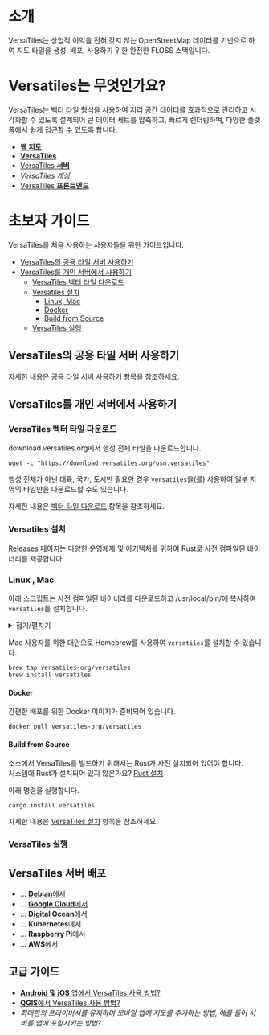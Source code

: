 # 소개
VersaTiles는 상업적 이익을 전혀 갖지 않는 OpenStreetMap 데이터를 기반으로 하여 지도 타일을 생성, 배포, 사용하기 위한 완전한 FLOSS 스택입니다.  

# Versatiles는 무엇인가요?
VersaTiles는 벡터 타일 형식을 사용하여 지리 공간 데이터를 효과적으로 관리하고 시각화할 수 있도록 설계되어 큰 데이터 세트를 압축하고, 빠르게 렌더링하며, 다양한 플랫폼에서 쉽게 접근할 수 있도록 합니다.

- [**웹 지도**][웹 지도]
- [**VersaTiles**][VersaTiles]
- [VersaTiles **서버**][VersaTiles 서버]
- *VersaTiles 캐싱*
- [VersaTiles **프론트엔드**][VersaTiles 프론트엔드]

# 초보자 가이드
VersaTiles를 처음 사용하는 사용자들을 위한 가이드입니다.
* [VersaTiles의 공용 타일 서버 사용하기](#versatiles의-공용-타일-서버-사용하기)
* [VersaTiles를 개인 서버에서 사용하기](#versatiles를-개인-서버에서-사용하기)
  * [VersaTiles 벡터 타일 다운로드](#versatiles-벡터-타일-다운로드)
  * [Versatiles 설치](#versatiles-설치)
    * [Linux, Mac](#linux--mac)
    * [Docker](#docker)
    * [Build from Source](#build-from-source)
  * [VersaTiles 실행](#versatiles-실행)

## VersaTiles의 공용 타일 서버 사용하기
자세한 내용은 [공용 타일 서버 사용하기] 항목을 참조하세요.  
  
## VersaTiles를 개인 서버에서 사용하기

### VersaTiles 벡터 타일 다운로드  
download.versatiles.org에서 행성 전체 타일을 다운로드합니다.

~~~shell
wget -c "https://download.versatiles.org/osm.versatiles"
~~~

행성 전체가 아닌 대륙, 국가, 도시만 필요한 경우 `versatiles`을(를) 사용하여 일부 지역의 타일만을 다운로드할 수도 있습니다.  

자세한 내용은 [벡터 타일 다운로드] 항목을 참조하세요.

### Versatiles 설치

[Releases 페이지](https://github.com/versatiles-org/versatiles-rs/releases/)는 다양한 운영체제 및 아키텍처를 위하여 Rust로 사전 컴파일된 바이너리를 제공합니다.

### Linux , Mac 
아래 스크립트는 사전 컴파일된 바이너리를 다운로드하고 /usr/local/bin/에 복사하여 `versatiles`를 설치합니다.
<details><summary>접기/펼치기</summary>

~~~shell
#!/bin/bash

if [ "$EUID" -ne 0 ]; then
  echo "This script must be run as root."
  exit 1
fi

set -e

# Determine the architecture and OS type
ARCH=$(uname -m)
OS=$(uname -s | tr '[:upper:]' '[:lower:]')

# Base URL for downloads
BASE_URL="https://github.com/versatiles-org/versatiles-rs/releases/latest/download/versatiles"

# Determine the libc type for Linux
if [ "$OS" == "linux" ]; then
  LIBC=$(ldd --version 2>&1 | head -n 1 | tr '[:upper:]' '[:lower:]' | grep -o 'musl\|glibc')
fi

# Map architecture and OS to the correct download suffix
case "$OS-$ARCH" in
  linux-aarch64)
    if [ "$LIBC" == "musl" ]; then
      SUFFIX="linux-musl-aarch64.tar.gz"
    else
      SUFFIX="linux-gnu-aarch64.tar.gz"
    fi
    ;;
  linux-x86_64)
    if [ "$LIBC" == "musl" ]; then
      SUFFIX="linux-musl-x86_64.tar.gz"
    else
      SUFFIX="linux-gnu-x86_64.tar.gz"
    fi
    ;;
  darwin-arm64)
    SUFFIX="macos-aarch64.tar.gz"
    ;;
  darwin-x86_64)
    SUFFIX="macos-x86_64.tar.gz"
    ;;
  *)
    echo "Unsupported OS or architecture: $OS-$ARCH"
    exit 1
    ;;
esac

# Full URL
URL="$BASE_URL-$SUFFIX"

# Download and extract the binary directly to /usr/local/bin/
echo "Downloading and extracting $URL..."
curl -Ls "$URL" | sudo tar -xzf - -C /usr/local/bin versatiles

# Set execute permissions for the binary
sudo chmod +x /usr/local/bin/versatiles

echo "Installation complete!"
~~~
</details>

Mac 사용자를 위한 대안으로 Homebrew를 사용하여 `versatiles`를 설치할 수 있습니다.

~~~shell
brew tap versatiles-org/versatiles
brew install versatiles
~~~

#### Docker
간편한 배포를 위한 Docker 이미지가 준비되어 있습니다.

~~~shell
docker pull versatiles-org/versatiles
~~~

#### Build from Source
소스에서 VersaTiles를 빌드하기 위해서는 Rust가 사전 설치되어 있어야 합니다.   
시스템에 Rust가 설치되어 있지 않은가요? [Rust 설치](https://www.rust-lang.org/tools/install)

아래 명령을 실행합니다.

~~~shell
cargo install versatiles
~~~

자세한 내용은 [VersaTiles 설치] 항목을 참조하세요.

### VersaTiles 실행

## VersaTiles 서버 배포
- … [**Debian**에서][Debian에서]
- … [**Google Cloud**에서][Google Cloud에서]
- … **Digital Ocean**에서
- … **Kubernetes**에서
- … **Raspberry Pi**에서
- … **AWS**에서

## 고급 가이드
- [**Android 및 iOS** 앱에서 VersaTiles 사용 방법?][Android 및 iOS 앱에서 VersaTiles 사용 방법]
- [**QGIS**에서 VersaTiles 사용 방법?][QGIS에서 VersaTiles 사용 방법]
- *최대한의 프라이버시를 유지하며 모바일 앱에 지도를 추가하는 방법, 예를 들어 서버를 앱에 포함시키는 방법?*


[웹 지도]: basics/web_maps.md
[VersaTiles]: basics/versatiles.md
[VersaTiles 서버]: basics/versatiles_server.md
[VersaTiles 프론트엔드]: basics/frontend.md
[공용 타일 서버 사용하기]: guides/use_tiles.versatiles.org.md
[VersaTiles 설치하기]: guides/install_versatiles.md
[벡터 타일 다운로드]: guides/download_tiles.md

[VersaTiles 설치]: guides/install_versatiles.md
[Linux에서]: guides/local_server_debian.md
[Mac에서]: guides/local_server_mac.md
[Docker를 사용하여]: guides/local_server_docker.md
[Debian에서]: guides/deploy_on_debian.md

[Google Cloud에서]: guides/deploy_in_google_cloud.md
[Android 및 iOS 앱에서 VersaTiles 사용 방법]: guides/what_about_mobile.md
[QGIS에서 VersaTiles 사용 방법]: guides/use_versatiles_in_qgis.md
